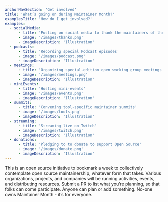 ```yaml
---
anchorNavSection: 'Get involved'
title: 'What’s going on during Maintainer Month?'
examplesTitle: 'How do I get involved?'
examples:
  - socialMedia:
      - title: 'Posting on social media to thank the maintainers of their'
      - image: '/images/thanks.png'
      - imageDescription: 'Illustration'
  - podcasts:
      - title: 'Recording special Podcast episodes'
      - image: '/images/podcast.png'
      - imageDescription: 'Illustration'
  - meetings:
      - title: 'Organizing special-edition open working group meetings'
      - image: '/images/meetings.png'
      - imageDescription: 'Illustration'
  - miniEvents:
      - title: 'Hosting mini-events'
      - image: '/images/events.png'
      - imageDescription: 'Illustration'
  - summits:
      - title: 'Convening tool-specific maintainer summits'
      - image: '/images/tools.png'
      - imageDescription: 'Illustration'
  - streaming:
      - title: 'Streaming live on Twitch'
      - image: '/images/twitch.png'
      - imageDescription: 'Illustration'
  - donations:
      - title: 'Pledging to to donate to support Open Source'
      - image: '/images/donate.png'
      - imageDescription: 'Illustration'
---
```


This is an open source initiative to bookmark a week to collectively contemplate open source maintainership, whatever form that takes. Various organizations, projects, and companies will be running activities, events, and distributing resources. Submit a PR to list what you’re planning, so that folks can come participate. Anyone can plan or add something. No-one owns Maintainer Month - it’s for everyone.
